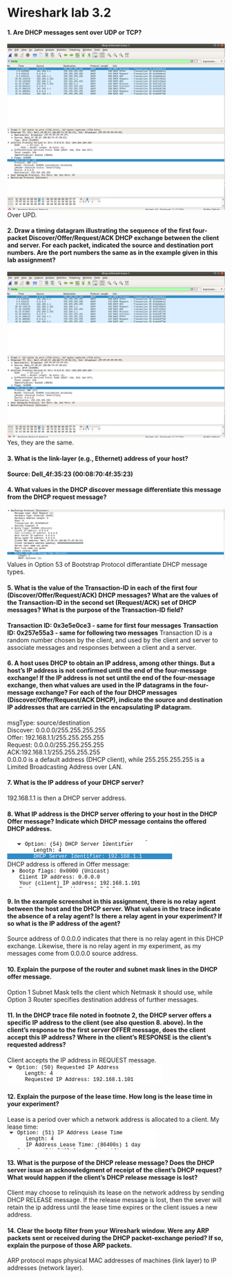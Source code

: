 # Wireshark lab 3.2
#### 1. Are DHCP messages sent over UDP or TCP?
![](resources/4-1-1.png)  
Over UPD.

#### 2. Draw a timing datagram illustrating the sequence of the first four-packet Discover/Offer/Request/ACK DHCP exchange between the client and server. For each packet, indicated the source and destination port numbers. Are the port numbers the same as in the example given in this lab assignment?
![](resources/4-1-1.png)  
Yes, they are the same.    

#### 3. What is the link-layer (e.g., Ethernet) address of your host?
**Source: Dell_4f:35:23 (00:08:70:4f:35:23)**  
#### 4. What values in the DHCP discover message differentiate this message from the DHCP request message?
![](resources/4-1-4.png)  
Values in Option 53 of Bootstrap Protocol differantiate DHCP message types.  

#### 5. What is the value of the Transaction-ID in each of the first four (Discover/Offer/Request/ACK) DHCP messages? What are the values of the Transaction-ID in the second set (Request/ACK) set of DHCP messages? What is the purpose of the Transaction-ID field?
**Transaction ID: 0x3e5e0ce3 - same for first four messages**
**Transaction ID: 0x257e55a3 - same for following two messages**
Transaction ID is a random number chosen by the client, and used by the client and server to associate messages and responses between a client and a server.  

#### 6. A host uses DHCP to obtain an IP address, among other things. But a host’s IP address is not confirmed until the end of the four-message exchange! If the IP address is not set until the end of the four-message exchange, then what values are used in the IP datagrams in the four-message exchange? For each of the four DHCP messages (Discover/Offer/Request/ACK DHCP), indicate the source and destination IP addresses that are carried in the encapsulating IP datagram.
msgType: source/destination  
Discover: 0.0.0.0/255.255.255.255  
Offer: 192.168.1.1/255.255.255.255  
Request: 0.0.0.0/255.255.255.255  
ACK:192.168.1.1/255.255.255.255  
0.0.0.0 is a default address (DHCP client), while 255.255.255.255 is a Limited Broadcasting Address over LAN. 
#### 7. What is the IP address of your DHCP server?
192.168.1.1 is then a DHCP server address.  
#### 8. What IP address is the DHCP server offering to your host in the DHCP Offer message? Indicate which DHCP message contains the offered DHCP address.
![](resources/4-1-8.png)  
DHCP address is offered in Offer message:  
![](resources/4-1-8-2.png)    
#### 9. In the example screenshot in this assignment, there is no relay agent between the host and the DHCP server. What values in the trace indicate the absence of a relay agent? Is there a relay agent in your experiment? If so what is the IP address of the agent?
Source address of 0.0.0.0 indicates that there is no relay agent in this DHCP exchange. Likewise, there is no relay agent in my experiment, as my messages come from 0.0.0.0 source address.  
#### 10. Explain the purpose of the router and subnet mask lines in the DHCP offer message.
Option 1 Subnet Mask tells the client which Netmask it should use, while Option 3 Router specifies destination address of further messages.  
#### 11. In the DHCP trace file noted in footnote 2, the DHCP server offers a specific IP address to the client (see also question 8. above). In the client’s response to the first server OFFER message, does the client accept this IP address? Where in the client’s RESPONSE is the client’s requested address?
Client accepts the IP address in REQUEST message. 
![](resources/4-1-11.png)  
#### 12. Explain the purpose of the lease time. How long is the lease time in your experiment?
Lease is a period over which a network address is allocated to a client. My lease time:  
![](resources/4-1-12.png)  
#### 13. What is the purpose of the DHCP release message? Does the DHCP server issue an acknowledgment of receipt of the client’s DHCP request? What would happen if the client’s DHCP release message is lost?
Client may choose to relinquish its lease on the network address by sending DHCP RELEASE message. If the release message is lost, then the sever will retain the ip address until the lease time expires or the client issues a new address.
#### 14. Clear the bootp filter from your Wireshark window. Were any ARP packets sent or received during the DHCP packet-exchange period? If so, explain the purpose of those ARP packets.
ARP protocol maps physical MAC addresses of machines (link layer) to IP addresses (network layer).   